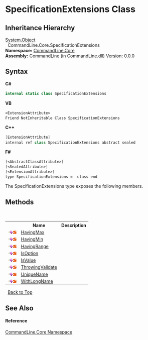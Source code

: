 # SpecificationExtensions Class
 


## Inheritance Hierarchy
<a href="https://docs.microsoft.com/dotnet/api/system.object" target="_blank">System.Object</a><br />&nbsp;&nbsp;CommandLine.Core.SpecificationExtensions<br />
**Namespace:**&nbsp;<a href="N_CommandLine_Core">CommandLine.Core</a><br />**Assembly:**&nbsp;CommandLine (in CommandLine.dll) Version: 0.0.0

## Syntax

**C#**<br />
``` C#
internal static class SpecificationExtensions
```

**VB**<br />
``` VB
<ExtensionAttribute>
Friend NotInheritable Class SpecificationExtensions
```

**C++**<br />
``` C++
[ExtensionAttribute]
internal ref class SpecificationExtensions abstract sealed
```

**F#**<br />
``` F#
[<AbstractClassAttribute>]
[<SealedAttribute>]
[<ExtensionAttribute>]
type SpecificationExtensions =  class end
```

The SpecificationExtensions type exposes the following members.


## Methods
&nbsp;<table><tr><th></th><th>Name</th><th>Description</th></tr><tr><td>![Public method](media/pubmethod.gif "Public method")![Static member](media/static.gif "Static member")</td><td><a href="M_CommandLine_Core_SpecificationExtensions_HavingMax">HavingMax</a></td><td /></tr><tr><td>![Public method](media/pubmethod.gif "Public method")![Static member](media/static.gif "Static member")</td><td><a href="M_CommandLine_Core_SpecificationExtensions_HavingMin">HavingMin</a></td><td /></tr><tr><td>![Public method](media/pubmethod.gif "Public method")![Static member](media/static.gif "Static member")</td><td><a href="M_CommandLine_Core_SpecificationExtensions_HavingRange">HavingRange</a></td><td /></tr><tr><td>![Public method](media/pubmethod.gif "Public method")![Static member](media/static.gif "Static member")</td><td><a href="M_CommandLine_Core_SpecificationExtensions_IsOption">IsOption</a></td><td /></tr><tr><td>![Public method](media/pubmethod.gif "Public method")![Static member](media/static.gif "Static member")</td><td><a href="M_CommandLine_Core_SpecificationExtensions_IsValue">IsValue</a></td><td /></tr><tr><td>![Public method](media/pubmethod.gif "Public method")![Static member](media/static.gif "Static member")</td><td><a href="M_CommandLine_Core_SpecificationExtensions_ThrowingValidate">ThrowingValidate</a></td><td /></tr><tr><td>![Public method](media/pubmethod.gif "Public method")![Static member](media/static.gif "Static member")</td><td><a href="M_CommandLine_Core_SpecificationExtensions_UniqueName">UniqueName</a></td><td /></tr><tr><td>![Public method](media/pubmethod.gif "Public method")![Static member](media/static.gif "Static member")</td><td><a href="M_CommandLine_Core_SpecificationExtensions_WithLongName">WithLongName</a></td><td /></tr></table>&nbsp;
<a href="#specificationextensions-class">Back to Top</a>

## See Also


#### Reference
<a href="N_CommandLine_Core">CommandLine.Core Namespace</a><br />